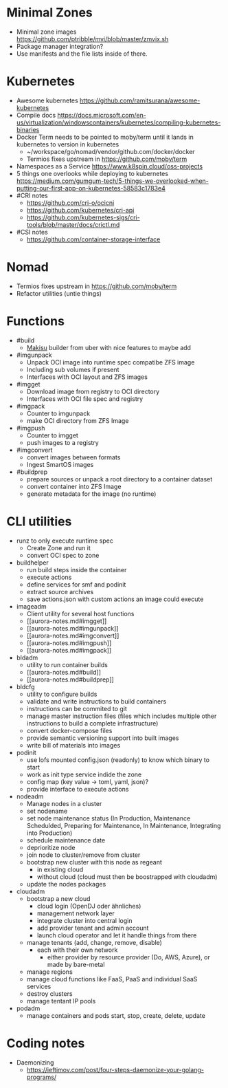 
# Minimal Zones
- Minimal zone images https://github.com/ptribble/mvi/blob/master/zmvix.sh
- Package manager integration?
- Use manifests and the file lists inside of there.
# Kubernetes
- Awesome kubernetes https://github.com/ramitsurana/awesome-kubernetes
- Compile docs https://docs.microsoft.com/en-us/virtualization/windowscontainers/kubernetes/compiling-kubernetes-binaries
- Docker Term needs to be pointed to moby/term until it lands in kubernetes to version in kubernetes
  - ~/workspace/go/nomad/vendor/github.com/docker/docker
  - Termios fixes upstream in https://github.com/moby/term
- Namespaces as a Service https://www.k8spin.cloud/oss-projects
- 5 things one overlooks while deploying to kubernetes https://medium.com/gumgum-tech/5-things-we-overlooked-when-putting-our-first-app-on-kubernetes-58583c1783e4
- #CRI notes
  - https://github.com/cri-o/ocicni
  - https://github.com/kubernetes/cri-api
  - https://github.com/kubernetes-sigs/cri-tools/blob/master/docs/crictl.md
- #CSI notes
  - https://github.com/container-storage-interface
# Nomad
- Termios fixes upstream in https://github.com/moby/term
- Refactor utilities (untie things)
# Functions
- #build
  - [Makisu](https://github.com/uber/makisu) builder from uber with nice features to maybe add
- #imgunpack
  - Unpack OCI image into runtime spec compatibe ZFS image
  - Including sub volumes if present
  - Interfaces with OCI layout and ZFS images
- #imgget
  - Download image from registry to OCI directory
  - Interfaces with OCI file spec and registry
- #imgpack
  - Counter to imgunpack
  - make OCI directory from ZFS Image
- #imgpush
  - Counter to imgget
  - push images to a registry
- #imgconvert
  - convert images between formats
  - Ingest SmartOS images
- #buildprep
  - prepare sources or unpack a root directory to a container dataset
  - convert container into ZFS Image
  - generate metadata for the image (no runtime)
# CLI utilities
- runz to only execute runtime spec
  - Create Zone and run it
  - convert OCI spec to zone
- buildhelper
  - run build steps inside the container
  - execute actions
  - define services for smf and podinit
  - extract source archives
  - save actions.json with custom actions an image could execute
- imageadm
  - Client utility for several host functions
  - [[aurora-notes.md#imgget]]
  - [[aurora-notes.md#imgunpack]]
  - [[aurora-notes.md#imgconvert]]
  - [[aurora-notes.md#imgpush]]
  - [[aurora-notes.md#imgpack]]
- bldadm
  - utility to run container builds
  - [[aurora-notes.md#build]]
  - [[aurora-notes.md#buildprep]]
- bldcfg
  - utility to configure builds
  - validate and write instructions to build containers 
  - instructions can be commited to git
  - manage master instruction files (files which includes multiple other instructions to build a complete infrastructure)
  - convert docker-compose files
  - provide semantic versioning support into built images
  - write bill of materials into images
- podinit
  - use lofs mounted config.json (readonly) to know which binary to start
  - work as init type service indide the zone
  - config map (key value -> toml, yaml, json)?
  - provide interface to execute actions
- nodeadm
  - Manage nodes in a cluster
  - set nodename
  - set node maintenance status (In Production, Maintenance Schedulded, Preparing for Maintenance, In Maintenance, Integrating into Production)
  - schedule maintenance date
  - deprioritize node
  - join node to cluster/remove from cluster
  - bootstrap new cluster with this node as regeant
    - in existing cloud
    - without cloud (cloud must then be boostrapped with cloudadm)
  - update the nodes packages
- cloudadm
  - bootstrap a new cloud
    - cloud login (OpenDJ oder ähnliches)
    - management network layer
    - integrate cluster into central login
    - add provider tenant and admin account
    - launch cloud operator and let it handle things from there
  - manage tenants (add, change, remove, disable)
    - each with their own network
      - either provider by resource provider (Do, AWS, Azure), or made by bare-metal
  - manage regions
  - manage cloud functions like FaaS, PaaS and individual SaaS services
  - destroy clusters
  - manage tentant IP pools
- podadm
  - manage containers and pods start, stop, create, delete, update
# Coding notes
- Daemonizing 
  - https://ieftimov.com/post/four-steps-daemonize-your-golang-programs/
